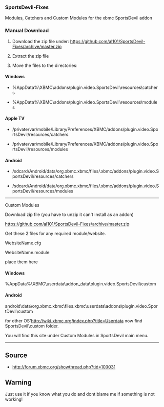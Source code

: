 ### SportsDevil-Fixes ###


Modules, Catchers and Custom Modules for the xbmc SportsDevil addon



### Manual Download ###

1. Download the zip file under: https://github.com/al101/SportsDevil-Fixes/archive/master.zip

2. Extract the zip file

3. Move the files to the directories:

#### Windows ####

* %AppData%\XBMC\addons\plugin.video.SportsDevil\resources\catchers

* %AppData%\XBMC\addons\plugin.video.SportsDevil\resources\modules

#### Apple TV ####

* /private/var/mobile/Library/Preferences/XBMC/addons/plugin.video.SportsDevil/resources/catchers

* /private/var/mobile/Library/Preferences/XBMC/addons/plugin.video.SportsDevil/resources/modules

#### Android ####

* /sdcard/Android/data/org.xbmc.xbmc/files/.xbmc/addons/plugin.video.SportsDevil/resources/catchers

* /sdcard/Android/data/org.xbmc.xbmc/files/.xbmc/addons/plugin.video.SportsDevil/resources/modules




-------------------------------------------------------

Custom Modules
	

Download zip file (you have to unzip it can't install as an addon)

https://github.com/al101/SportsDevil-Fixes/archive/master.zip


Get these 2 files for any required module/website.


WebsiteName.cfg

WebsiteName.module


place them here


#### Windows ####
%AppData%\XBMC\userdata\addon_data\plugin.video.SportsDevil\custom
	
#### Android ####
android\data\org.xbmc.xbmc\files\.xbmc\userdata\addons\plugin.video.SportDevil\custom



for other OS'http://wiki.xbmc.org/index.php?title=Userdata now find SportsDevil\custom folder.



You will find this site under Custom Modules in SportsDevil main menu.

-------------------------------------------------
Source
------

* http://forum.xbmc.org/showthread.php?tid=100031

Warning
-------

Just use it if you know what you do and dont blame me if something is not working!

